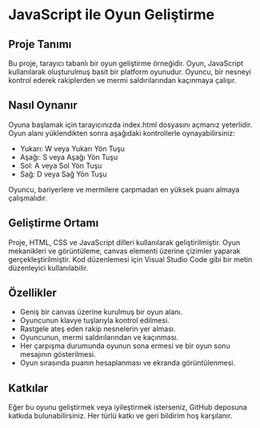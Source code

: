 # JavaScript ile Oyun Geliştirme

## Proje Tanımı
Bu proje, tarayıcı tabanlı bir oyun geliştirme örneğidir. Oyun, JavaScript kullanılarak oluşturulmuş basit bir platform oyunudur. Oyuncu, bir nesneyi kontrol ederek rakiplerden ve mermi saldırılarından kaçınmaya çalışır.

## Nasıl Oynanır
Oyuna başlamak için tarayıcınızda index.html dosyasını açmanız yeterlidir. Oyun alanı yüklendikten sonra aşağıdaki kontrollerle oynayabilirsiniz:

- Yukarı: W veya Yukarı Yön Tuşu
- Aşağı: S veya Aşağı Yön Tuşu
- Sol: A veya Sol Yön Tuşu
- Sağ: D veya Sağ Yön Tuşu

Oyuncu, bariyerlere ve mermilere çarpmadan en yüksek puanı almaya çalışmalıdır.

## Geliştirme Ortamı
Proje, HTML, CSS ve JavaScript dilleri kullanılarak geliştirilmiştir. Oyun mekanikleri ve görüntüleme, canvas elementi üzerine çizimler yaparak gerçekleştirilmiştir. Kod düzenlemesi için Visual Studio Code gibi bir metin düzenleyici kullanılabilir.

## Özellikler
- Geniş bir canvas üzerine kurulmuş bir oyun alanı.
- Oyuncunun klavye tuşlarıyla kontrol edilmesi.
- Rastgele ateş eden rakip nesnelerin yer alması.
- Oyuncunun, mermi saldırılarından ve kaçınması.
- Her çarpışma durumunda oyunun sona ermesi ve bir oyun sonu mesajının gösterilmesi.
- Oyun sırasında puanın hesaplanması ve ekranda görüntülenmesi.

## Katkılar
Eğer bu oyunu geliştirmek veya iyileştirmek isterseniz, GitHub deposuna katkıda bulunabilirsiniz. Her türlü katkı ve geri bildirim hoş karşılanır.
